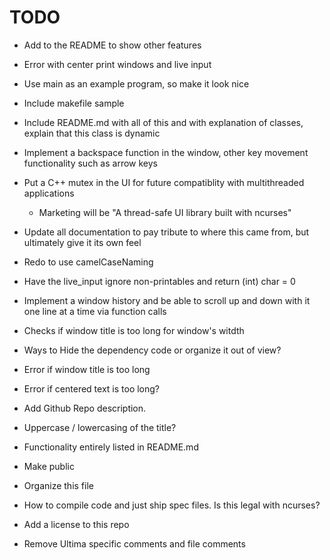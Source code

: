 #  TODO

- Add to the README to show other features

- Error with center print windows and live input
- Use main as an example program, so make it look nice
- Include makefile sample
- Include README.md with all of this and with explanation of classes, explain
  that this class is dynamic
- Implement a backspace function in the window, other key movement functionality
  such as arrow keys
- Put a C++ mutex in the UI for future compatiblity with multithreaded
  applications
    - Marketing will be "A thread-safe UI library built with ncurses"
- Update all documentation to pay tribute to where this came from, but
  ultimately give it its own feel
- Redo to use camelCaseNaming
- Have the live_input ignore non-printables and return (int) char = 0
- Implement a window history and be able to scroll up and down with it one line
  at a time via function calls
- Checks if window title is too long for window's witdth
- Ways to Hide the dependency code or organize it out of view?
- Error if window title is too long
- Error if centered text is too long?
- Add Github Repo description.
- Uppercase / lowercasing of the title?
- Functionality entirely listed in README.md
- Make public
- Organize this file
- How to compile code and just ship spec files.  Is this legal with ncurses?
- Add a license to this repo
- Remove Ultima specific comments and file comments
